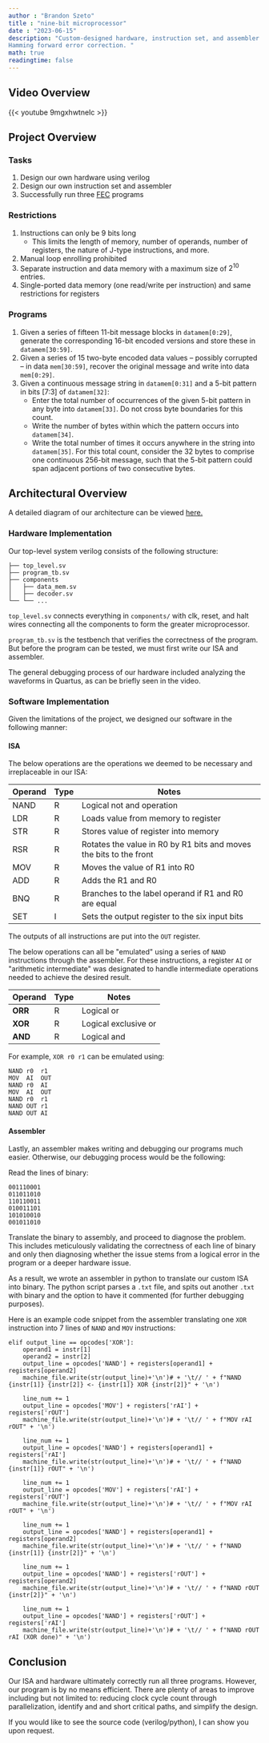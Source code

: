 ```yaml
---
author : "Brandon Szeto"
title : "nine-bit microprocessor"
date : "2023-06-15"
description: "Custom-designed hardware, instruction set, and assembler for
Hamming forward error correction. "
math: true
readingtime: false
---
```


## Video Overview

{{< youtube 9mgxhwtneIc >}}

## Project Overview

### Tasks
1. Design our own hardware using verilog
2. Design our own instruction set and assembler
3. Successfully run three [FEC](https://en.wikipedia.org/wiki/Error_correction_code#Forward_error_correction) programs

### Restrictions

1. Instructions can only be 9 bits long
    - This limits the length of memory, number of operands, number of registers,
      the nature of J-type instructions, and more.
2. Manual loop enrolling prohibited
3. Separate instruction and data memory with a maximum size of $2^{10}$ entries.
4. Single-ported data memory (one read/write per instruction) and same
   restrictions for registers

### Programs
1. Given a series of fifteen 11-bit message blocks in `datamem[0:29]`, generate
   the corresponding 16-bit encoded versions and store these in
   `datamem[30:59]`.
2. Given a series of 15 two-byte encoded data values – possibly corrupted – in data `mem[30:59]`, recover the original message and write into data `mem[0:29]`.
3. Given a continuous message string in `datamem[0:31]` and a 5-bit pattern in bits [7:3] of `datamem[32]`:
    - Enter the total number of occurrences of the given 5-bit pattern in any byte into `datamem[33]`. Do not cross byte boundaries for this count.
    - Write the number of bytes within which the pattern occurs into `datamem[34]`.
    - Write the total number of times it occurs anywhere in the string into `datamem[35]`. For this total count, consider the 32 bytes to comprise one continuous 256-bit message, such that the 5-bit pattern could span adjacent portions of two consecutive bytes.

## Architectural Overview

A detailed diagram of our architecture can be viewed [here.](https://miro.com/app/board/uXjVMDe7fAw=/)

### Hardware Implementation
Our top-level system verilog consists of the following structure:

```
├── top_level.sv
├── program_tb.sv
├── components
│   ├── data_mem.sv
│   ├── decoder.sv
└── └── ...
```

`top_level.sv` connects everything in `components/` with clk, reset, and halt
wires connecting all the components to form the greater microprocessor.

`program_tb.sv` is the testbench that verifies the correctness of the program.
But before the program can be tested, we must first write our ISA and assembler.

The general debugging process of our hardware included analyzing the waveforms
in Quartus, as can be briefly seen in the video.

### Software Implementation
Given the limitations of the project, we designed our software in the following
manner:
#### ISA
The below operations are the operations we deemed to be necessary and
irreplaceable in our ISA:

| Operand | Type | Notes |
| ------- | ---- | - |
| NAND    | R    | Logical not and operation
| LDR     | R    | Loads value from memory to register
| STR     | R    | Stores value of register into memory
| RSR     | R    | Rotates the value in R0 by R1 bits and moves the bits to the front
| MOV     | R    | Moves the value of R1 into R0
| ADD     | R    | Adds the R1 and R0
| BNQ     | R    | Branches to the label operand if R1 and R0 are equal
| SET     | I    | Sets the output register to the six input bits

The outputs of all instructions are put into the `OUT` register. 

The below operations can all be "emulated" using a series of `NAND` instructions
through the assembler. For these instructions, a register `AI`
or "arithmetic intermediate" was designated to handle intermediate operations
needed to achieve the desired result.

| Operand | Type | Notes |
| ------- | ---- | - |
| **ORR** | R    | Logical or
| **XOR** | R    | Logical exclusive or
| **AND** | R    | Logical and

For example, `XOR r0 r1` can be emulated using:
```
NAND r0  r1
MOV  AI  OUT 
NAND r0  AI
MOV  AI  OUT 
NAND r0  r1 
NAND OUT r1
NAND OUT AI
```


#### Assembler
Lastly, an assembler makes writing and debugging our programs much easier.
Otherwise, our debugging process would be the following:

Read the lines of binary:
```
001110001
011011010
110110011
010011101
101010010
001011010
```
Translate the binary to assembly, and proceed to diagnose the problem. This
includes meticulously validating the correctness of each line of binary and only
then diagnosing whether the issue stems from a logical error in the program or a
deeper hardware issue.

As a result, we wrote an assembler in python to translate our custom ISA into
binary. The python script parses a `.txt` file, and spits out another `.txt`
with binary and the option to have it commented (for further debugging
purposes).

Here is an example code snippet from the assembler translating one `XOR`
instruction into 7 lines of `NAND` and `MOV` instructions:

```
elif output_line == opcodes['XOR']:
    operand1 = instr[1]
    operand2 = instr[2]
    output_line = opcodes['NAND'] + registers[operand1] + registers[operand2]
    machine_file.write(str(output_line)+'\n')# + '\t// ' + f"NAND {instr[1]} {instr[2]} <- {instr[1]} XOR {instr[2]}" + '\n')

    line_num += 1
    output_line = opcodes['MOV'] + registers['rAI'] + registers['rOUT']
    machine_file.write(str(output_line)+'\n')# + '\t// ' + f"MOV rAI rOUT" + '\n')

    line_num += 1
    output_line = opcodes['NAND'] + registers[operand1] + registers['rAI']
    machine_file.write(str(output_line)+'\n')# + '\t// ' + f"NAND {instr[1]} rOUT" + '\n')

    line_num += 1
    output_line = opcodes['MOV'] + registers['rAI'] + registers['rOUT']
    machine_file.write(str(output_line)+'\n')# + '\t// ' + f"MOV rAI rOUT" + '\n')

    line_num += 1
    output_line = opcodes['NAND'] + registers[operand1] + registers[operand2]
    machine_file.write(str(output_line)+'\n')# + '\t// ' + f"NAND {instr[1]} {instr[2]}" + '\n')

    line_num += 1
    output_line = opcodes['NAND'] + registers['rOUT'] + registers[operand2]
    machine_file.write(str(output_line)+'\n')# + '\t// ' + f"NAND rOUT {instr[2]}" + '\n')

    line_num += 1
    output_line = opcodes['NAND'] + registers['rOUT'] + registers['rAI']
    machine_file.write(str(output_line)+'\n')# + '\t// ' + f"NAND rOUT rAI (XOR done)" + '\n')
```

## Conclusion
Our ISA and hardware ultimately correctly run all three programs. However, our
program is by no means efficient. There are plenty of areas to improve including
but not limited to: reducing clock cycle count through parallelization, identify
and and short critical paths, and simplify the design.

If you would like to see the source code (verilog/python), I can show you upon
request.
